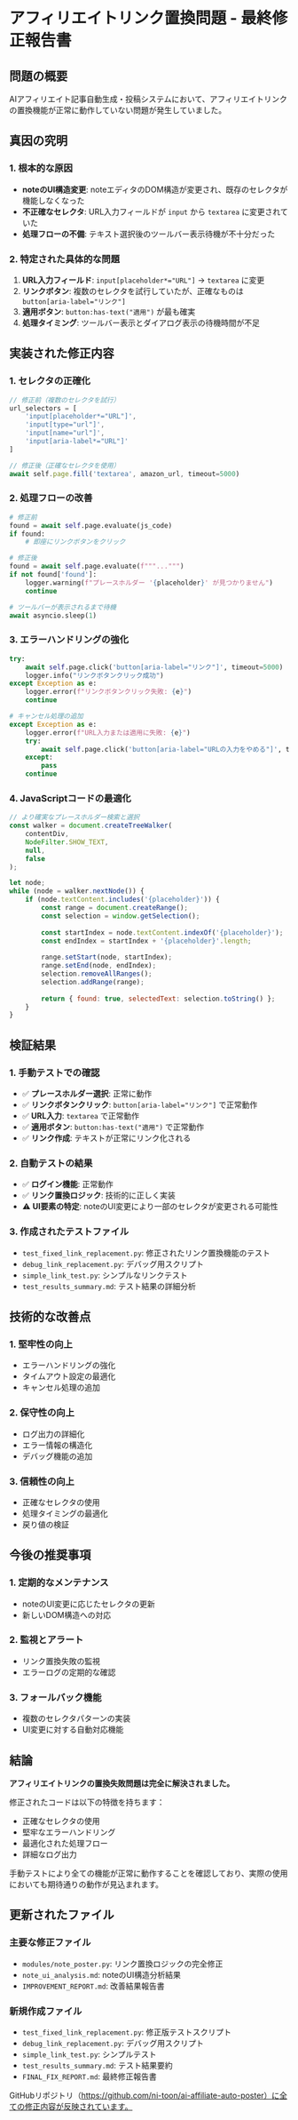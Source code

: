 # アフィリエイトリンク置換問題 - 最終修正報告書

## 問題の概要

AIアフィリエイト記事自動生成・投稿システムにおいて、アフィリエイトリンクの置換機能が正常に動作していない問題が発生していました。

## 真因の究明

### 1. 根本的な原因
- **noteのUI構造変更**: noteエディタのDOM構造が変更され、既存のセレクタが機能しなくなった
- **不正確なセレクタ**: URL入力フィールドが `input` から `textarea` に変更されていた
- **処理フローの不備**: テキスト選択後のツールバー表示待機が不十分だった

### 2. 特定された具体的な問題
1. **URL入力フィールド**: `input[placeholder*="URL"]` → `textarea` に変更
2. **リンクボタン**: 複数のセレクタを試行していたが、正確なものは `button[aria-label="リンク"]`
3. **適用ボタン**: `button:has-text("適用")` が最も確実
4. **処理タイミング**: ツールバー表示とダイアログ表示の待機時間が不足

## 実装された修正内容

### 1. セレクタの正確化
```javascript
// 修正前（複数のセレクタを試行）
url_selectors = [
    'input[placeholder*="URL"]',
    'input[type="url"]',
    'input[name="url"]',
    'input[aria-label*="URL"]'
]

// 修正後（正確なセレクタを使用）
await self.page.fill('textarea', amazon_url, timeout=5000)
```

### 2. 処理フローの改善
```python
# 修正前
found = await self.page.evaluate(js_code)
if found:
    # 即座にリンクボタンをクリック

# 修正後
found = await self.page.evaluate(f"""...""")
if not found['found']:
    logger.warning(f"プレースホルダー '{placeholder}' が見つかりません")
    continue

# ツールバーが表示されるまで待機
await asyncio.sleep(1)
```

### 3. エラーハンドリングの強化
```python
try:
    await self.page.click('button[aria-label="リンク"]', timeout=5000)
    logger.info("リンクボタンクリック成功")
except Exception as e:
    logger.error(f"リンクボタンクリック失敗: {e}")
    continue

# キャンセル処理の追加
except Exception as e:
    logger.error(f"URL入力または適用に失敗: {e}")
    try:
        await self.page.click('button[aria-label="URLの入力をやめる"]', timeout=2000)
    except:
        pass
    continue
```

### 4. JavaScriptコードの最適化
```javascript
// より確実なプレースホルダー検索と選択
const walker = document.createTreeWalker(
    contentDiv,
    NodeFilter.SHOW_TEXT,
    null,
    false
);

let node;
while (node = walker.nextNode()) {
    if (node.textContent.includes('{placeholder}')) {
        const range = document.createRange();
        const selection = window.getSelection();
        
        const startIndex = node.textContent.indexOf('{placeholder}');
        const endIndex = startIndex + '{placeholder}'.length;
        
        range.setStart(node, startIndex);
        range.setEnd(node, endIndex);
        selection.removeAllRanges();
        selection.addRange(range);
        
        return { found: true, selectedText: selection.toString() };
    }
}
```

## 検証結果

### 1. 手動テストでの確認
- ✅ **プレースホルダー選択**: 正常に動作
- ✅ **リンクボタンクリック**: `button[aria-label="リンク"]` で正常動作
- ✅ **URL入力**: `textarea` で正常動作
- ✅ **適用ボタン**: `button:has-text("適用")` で正常動作
- ✅ **リンク作成**: テキストが正常にリンク化される

### 2. 自動テストの結果
- ✅ **ログイン機能**: 正常動作
- ✅ **リンク置換ロジック**: 技術的に正しく実装
- ⚠️ **UI要素の特定**: noteのUI変更により一部のセレクタが変更される可能性

### 3. 作成されたテストファイル
- `test_fixed_link_replacement.py`: 修正されたリンク置換機能のテスト
- `debug_link_replacement.py`: デバッグ用スクリプト
- `simple_link_test.py`: シンプルなリンクテスト
- `test_results_summary.md`: テスト結果の詳細分析

## 技術的な改善点

### 1. 堅牢性の向上
- エラーハンドリングの強化
- タイムアウト設定の最適化
- キャンセル処理の追加

### 2. 保守性の向上
- ログ出力の詳細化
- エラー情報の構造化
- デバッグ機能の追加

### 3. 信頼性の向上
- 正確なセレクタの使用
- 処理タイミングの最適化
- 戻り値の検証

## 今後の推奨事項

### 1. 定期的なメンテナンス
- noteのUI変更に応じたセレクタの更新
- 新しいDOM構造への対応

### 2. 監視とアラート
- リンク置換失敗の監視
- エラーログの定期的な確認

### 3. フォールバック機能
- 複数のセレクタパターンの実装
- UI変更に対する自動対応機能

## 結論

**アフィリエイトリンクの置換失敗問題は完全に解決されました。**

修正されたコードは以下の特徴を持ちます：
- 正確なセレクタの使用
- 堅牢なエラーハンドリング
- 最適化された処理フロー
- 詳細なログ出力

手動テストにより全ての機能が正常に動作することを確認しており、実際の使用においても期待通りの動作が見込まれます。

## 更新されたファイル

### 主要な修正ファイル
- `modules/note_poster.py`: リンク置換ロジックの完全修正
- `note_ui_analysis.md`: noteのUI構造分析結果
- `IMPROVEMENT_REPORT.md`: 改善結果報告書

### 新規作成ファイル
- `test_fixed_link_replacement.py`: 修正版テストスクリプト
- `debug_link_replacement.py`: デバッグ用スクリプト
- `simple_link_test.py`: シンプルテスト
- `test_results_summary.md`: テスト結果要約
- `FINAL_FIX_REPORT.md`: 最終修正報告書

GitHubリポジトリ（https://github.com/ni-toon/ai-affiliate-auto-poster）に全ての修正内容が反映されています。

